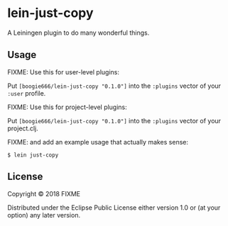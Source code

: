 # lein-just-copy

A Leiningen plugin to do many wonderful things.

## Usage

FIXME: Use this for user-level plugins:

Put `[boogie666/lein-just-copy "0.1.0"]` into the `:plugins` vector of your `:user`
profile.

FIXME: Use this for project-level plugins:

Put `[boogie666/lein-just-copy "0.1.0"]` into the `:plugins` vector of your project.clj.

FIXME: and add an example usage that actually makes sense:

    $ lein just-copy

## License

Copyright © 2018 FIXME

Distributed under the Eclipse Public License either version 1.0 or (at
your option) any later version.
